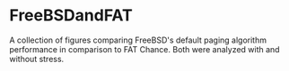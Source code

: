 # FreeBSDandFAT
A collection of figures comparing FreeBSD's default paging algorithm performance in comparison to FAT Chance. Both were analyzed with and without stress.


